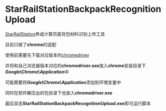 # StarRailStationBackpackRecognitionUpload
[StarRailStation](https://starrailstation.com/cn)养成计算页面背包材料识别上传工具

目前只做了**chrome**的适配

使用前需要先下载对应版本的[chromedriver](https://chromedriver.storage.googleapis.com/index.html)

并将和自己浏览器版本对应的**chromedriver.exe**放入**chrome**安装目录下***Google\Chrome\Application***中

可能需要将***Google\Chrome\Application***添加到环境变量中

同时在软件解压出的包目录下也放入**chromedriver.exe**

最后双击**StarRailStationBackpackRecognitionUpload.exe**即可运行脚本